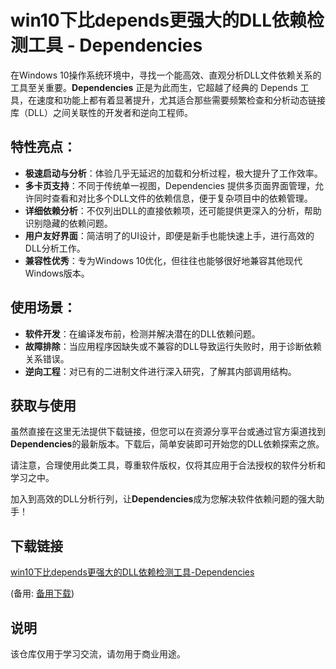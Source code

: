 # win10下比depends更强大的DLL依赖检测工具 - Dependencies

在Windows 10操作系统环境中，寻找一个能高效、直观分析DLL文件依赖关系的工具至关重要。**Dependencies** 正是为此而生，它超越了经典的 Depends 工具，在速度和功能上都有着显著提升，尤其适合那些需要频繁检查和分析动态链接库（DLL）之间关联性的开发者和逆向工程师。

## 特性亮点：

- **极速启动与分析**：体验几乎无延迟的加载和分析过程，极大提升了工作效率。
- **多卡页支持**：不同于传统单一视图，Dependencies 提供多页面界面管理，允许同时查看和对比多个DLL文件的依赖信息，便于复杂项目中的依赖管理。
- **详细依赖分析**：不仅列出DLL的直接依赖项，还可能提供更深入的分析，帮助识别隐藏的依赖问题。
- **用户友好界面**：简洁明了的UI设计，即便是新手也能快速上手，进行高效的DLL分析工作。
- **兼容性优秀**：专为Windows 10优化，但往往也能够很好地兼容其他现代Windows版本。

## 使用场景：

- **软件开发**：在编译发布前，检测并解决潜在的DLL依赖问题。
- **故障排除**：当应用程序因缺失或不兼容的DLL导致运行失败时，用于诊断依赖关系错误。
- **逆向工程**：对已有的二进制文件进行深入研究，了解其内部调用结构。

## 获取与使用

虽然直接在这里无法提供下载链接，但您可以在资源分享平台或通过官方渠道找到**Dependencies**的最新版本。下载后，简单安装即可开始您的DLL依赖探索之旅。

请注意，合理使用此类工具，尊重软件版权，仅将其应用于合法授权的软件分析和学习之中。

加入到高效的DLL分析行列，让**Dependencies**成为您解决软件依赖问题的强大助手！

## 下载链接
[win10下比depends更强大的DLL依赖检测工具-Dependencies](https://pan.quark.cn/s/941f39e8e0b6) 

(备用: [备用下载](https://pan.baidu.com/s/1f5ZmJSj80apE-SUZc3Wfqg?pwd=1234))

## 说明

该仓库仅用于学习交流，请勿用于商业用途。
